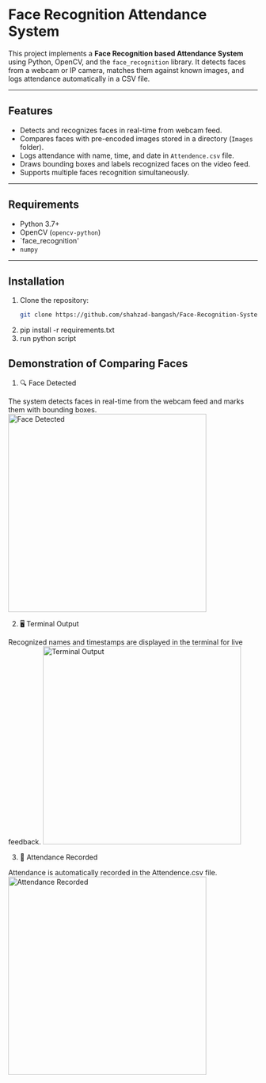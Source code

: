 # Face Recognition Attendance System

This project implements a **Face Recognition based Attendance System** using Python, OpenCV, and the `face_recognition` library. It detects faces from a webcam or IP camera, matches them against known images, and logs attendance automatically in a CSV file.

---

## Features

- Detects and recognizes faces in real-time from webcam feed.
- Compares faces with pre-encoded images stored in a directory (`Images` folder).
- Logs attendance with name, time, and date in `Attendence.csv` file.
- Draws bounding boxes and labels recognized faces on the video feed.
- Supports multiple faces recognition simultaneously.

---

## Requirements

- Python 3.7+
- OpenCV (`opencv-python`)
- `face_recognition'
- `numpy`

---

## Installation

1. Clone the repository:
   ```bash
   git clone https://github.com/shahzad-bangash/Face-Recognition-System

2. pip install -r requirements.txt
3. run python script


## Demonstration of Comparing Faces
1. 🔍 Face Detected

The system detects faces in real-time from the webcam feed and marks them with bounding boxes.
<img src="project_demonstration/image_detected.png" alt="Face Detected" width="400"/>

2. 🖥️ Terminal Output

Recognized names and timestamps are displayed in the terminal for live feedback.
<img src="project_demonstration/terminal_output.png" alt="Terminal Output" width="400"/>

3. 📝 Attendance Recorded

Attendance is automatically recorded in the Attendence.csv file.
<img src="project_demonstration/attendence_recorded.png" alt="Attendance Recorded" width="400"/>
